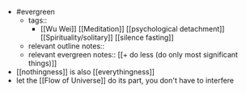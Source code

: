 - #evergreen
    - tags::
        - [[Wu Wei]] [[Meditation]] [[psychological detachment]] [[Spirituality/solitary]] [[silence fasting]]
    - relevant outline notes:: 
    - relevant evergreen notes:: [[+ do less (do only most significant things)]]
- [[nothingness]] is also [[everythingness]]
- let the [[Flow of Universe]] do its part, you don't have to interfere 
